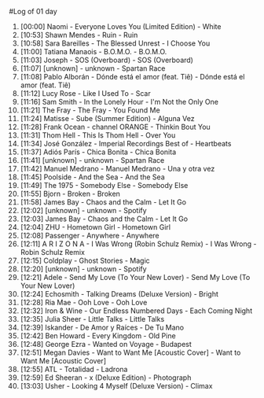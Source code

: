 #Log of 01 day

1. [00:00] Naomi - Everyone Loves You (Limited Edition) - White
1. [10:53] Shawn Mendes - Ruin - Ruin
1. [10:58] Sara Bareilles - The Blessed Unrest - I Choose You
1. [11:00] Tatiana Manaois - B.O.M.O. - B.O.M.O.
1. [11:03] Joseph - SOS (Overboard) - SOS (Overboard)
1. [11:07] [unknown] - unknown - Spartan Race
1. [11:08] Pablo Alborán - Dónde está el amor (feat. Tiê) - Dónde está el amor (feat. Tiê)
1. [11:12] Lucy Rose - Like I Used To - Scar
1. [11:16] Sam Smith - In the Lonely Hour - I'm Not the Only One
1. [11:21] The Fray - The Fray - You Found Me
1. [11:24] Matisse - Sube (Summer Edition) - Alguna Vez
1. [11:28] Frank Ocean - channel ORANGE - Thinkin Bout You
1. [11:31] Thom Hell - This Is Thom Hell - Over You
1. [11:34] José González - Imperial Recordings Best of - Heartbeats
1. [11:37] Adiós París - Chica Bonita - Chica Bonita
1. [11:41] [unknown] - unknown - Spartan Race
1. [11:42] Manuel Medrano - Manuel Medrano - Una y otra vez
1. [11:45] Poolside - And the Sea - And the Sea
1. [11:49] The 1975 - Somebody Else - Somebody Else
1. [11:55] Bjorn - Broken - Broken
1. [11:58] James Bay - Chaos and the Calm - Let It Go
1. [12:02] [unknown] - unknown - Spotify
1. [12:03] James Bay - Chaos and the Calm - Let It Go
1. [12:04] ZHU - Hometown Girl - Hometown Girl
1. [12:08] Passenger - Anywhere - Anywhere
1. [12:11] A R I Z O N A - I Was Wrong (Robin Schulz Remix) - I Was Wrong - Robin Schulz Remix
1. [12:15] Coldplay - Ghost Stories - Magic
1. [12:20] [unknown] - unknown - Spotify
1. [12:21] Adele - Send My Love (To Your New Lover) - Send My Love (To Your New Lover)
1. [12:24] Echosmith - Talking Dreams (Deluxe Version) - Bright
1. [12:28] Ria Mae - Ooh Love - Ooh Love
1. [12:32] Iron & Wine - Our Endless Numbered Days - Each Coming Night
1. [12:35] Julia Sheer - Little Talks - Little Talks
1. [12:39] Iskander - De Amor y Raíces - De Tu Mano
1. [12:42] Ben Howard - Every Kingdom - Old Pine
1. [12:48] George Ezra - Wanted on Voyage - Budapest
1. [12:51] Megan Davies - Want to Want Me [Acoustic Cover] - Want to Want Me [Acoustic Cover]
1. [12:55] ATL - Totalidad - Ladrona
1. [12:59] Ed Sheeran - x (Deluxe Edition) - Photograph
1. [13:03] Usher - Looking 4 Myself (Deluxe Version) - Climax
